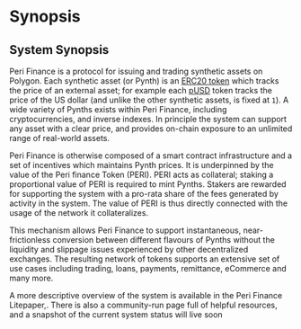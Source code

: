 # Synopsis

## System Synopsis <a id="system-synopsis"></a>

Peri Finance is a protocol for issuing and trading synthetic assets on Polygon. Each synthetic asset \(or Pynth\) is an [ERC20 token](https://theethereum.wiki/w/index.php/ERC20_Token_Standard) which tracks the price of an external asset; for example each [pUSD](https://polygonscan.com/token/0xa590c980050d934c046920f8a9e0d9567536edce) token tracks the price of the US dollar \(and unlike the other synthetic assets, is fixed at `1`\). A wide variety of Pynths exists within Peri Finance, including cryptocurrencies, and inverse indexes. In principle the system can support any asset with a clear price, and provides on-chain exposure to an unlimited range of real-world assets.

Peri Finance is otherwise composed of a smart contract infrastructure and a set of incentives which maintains Pynth prices. It is underpinned by the value of the Peri finance Token \(PERI\). PERI acts as collateral; staking a proportional value of PERI is required to mint Pynths. Stakers are rewarded for supporting the system with a pro-rata share of the fees generated by activity in the system. The value of PERI is thus directly connected with the usage of the network it collateralizes.

This mechanism allows Peri Finance to support instantaneous, near-frictionless conversion between different flavours of Pynths without the liquidity and slippage issues experienced by other decentralized exchanges. The resulting network of tokens supports an extensive set of use cases including trading, loans, payments, remittance, eCommerce and many more.

A more descriptive overview of the system is available in the Peri Finance Litepaper,. There is also a community-run page full of helpful resources, and a snapshot of the current system status will live soon


